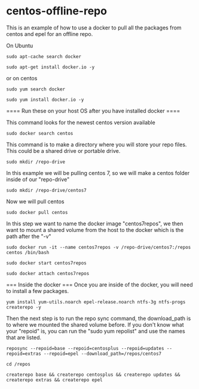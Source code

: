 # centos-offline-repo
This is an example of how to use a docker to pull all the packages from centos and epel for an offline repo.



On Ubuntu

```
sudo apt-cache search docker

sudo apt-get install docker.io -y
```

or on centos

```
sudo yum search docker 

sudo yum install docker.io -y
```

==== Run these on your host OS after you have installed docker ====

This command looks for the newest centos version available


```
sudo docker search centos
```


This command is to make a directory where you will store your repo files. This could be a shared drive or portable drive.


```
sudo mkdir /repo-drive
```

In this example we will be pulling centos 7, so we will make a centos folder inside of our "repo-drive"

```
sudo mkdir /repo-drive/centos7
```

Now we will pull centos


```
sudo docker pull centos
```

In this step we want to name the docker image "centos7repos",
we then want to mount a shared volume from the host to the docker which is the path after the "-v"


```
sudo docker run -it --name centos7repos -v /repo-drive/centos7:/repos centos /bin/bash
```

```
sudo docker start centos7repos

sudo docker attach centos7repos
```

=== Inside the docker ===
Once you are inside of the docker, you will need to install a few packages.

```
yum install yum-utils.noarch epel-release.noarch ntfs-3g ntfs-progs createrepo -y
```

Then the next step is to run the repo sync command, the download_path is to where we mounted the shared volume before.
If you don't know what your "repoid" is, you can run the "sudo yum repolist" and use the names that are listed.

```
reposync --repoid=base --repoid=centosplus --repoid=updates --repoid=extras --repoid=epel --download_path=/repos/centos7

cd /repos

createrepo base && createrepo centosplus && createrepo updates && createrepo extras && createrepo epel
```
